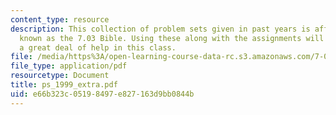 ```yaml
---
content_type: resource
description: This collection of problem sets given in past years is affectionately
  known as the 7.03 Bible. Using these along with the assignments will give the student
  a great deal of help in this class.
file: /media/https%3A/open-learning-course-data-rc.s3.amazonaws.com/7-03-genetics-fall-2004/e66b323c05198497e827163d9bb0844b_ps_1999_extra.pdf
file_type: application/pdf
resourcetype: Document
title: ps_1999_extra.pdf
uid: e66b323c-0519-8497-e827-163d9bb0844b
---
```

